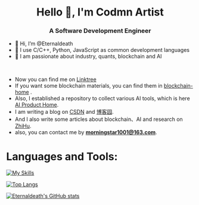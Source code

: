 <!---
Eternaldeath/Eternaldeath is a ✨ special ✨ repository because its `README.md` (this file) appears on your GitHub profile.
You can click the Preview link to take a look at your changes.
--->
<h1 align="center">Hello 👋, I'm Codmn Artist</h1>
<h3 align="center">A Software Development Engineer</h3>

- 👋 Hi, I’m @Eternaldeath
- 👀 I use C/C++, Python, JavaScript as common development languages
- 🌱 I am passionate about industry, quants, blockchain and AI
<br/>

- Now you can find me on [Linktree](https://linktr.ee/Codmn_Artist)
- If you want some blockchain materials, you can find them in [blockchain-home](https://github.com/Eternaldeath/blockchainHome) .
- Also, I established a repository to collect various AI tools, which is here [AI Product Home](https://github.com/Eternaldeath/AIProductHome).
- I am writing a blog on [CSDN](https://blog.csdn.net/qq_34902437) and [博客园](https://www.cnblogs.com/comefuture).
- And I also write some articles about blockchain、AI and research on [ZhiHu](https://www.zhihu.com/people/network-34).
- also, you can contact me by **morningstar1001@163.com**.

# Languages and Tools:
[![My Skills](https://skillicons.dev/icons?i=c,cpp,python,js,html,css,go)](https://skillicons.dev)

[![Top Langs](https://github-readme-stats.vercel.app/api/top-langs/?username=Eternaldeath&layout=compact&theme=dark)](https://github.com/anuraghazra/github-readme-stats)

[![Eternaldeath's GitHub stats](https://github-readme-stats.vercel.app/api?username=Eternaldeath&show_icons=true&theme=dark )](https://github.com/Eternaldeath/github-readme-stats) 



